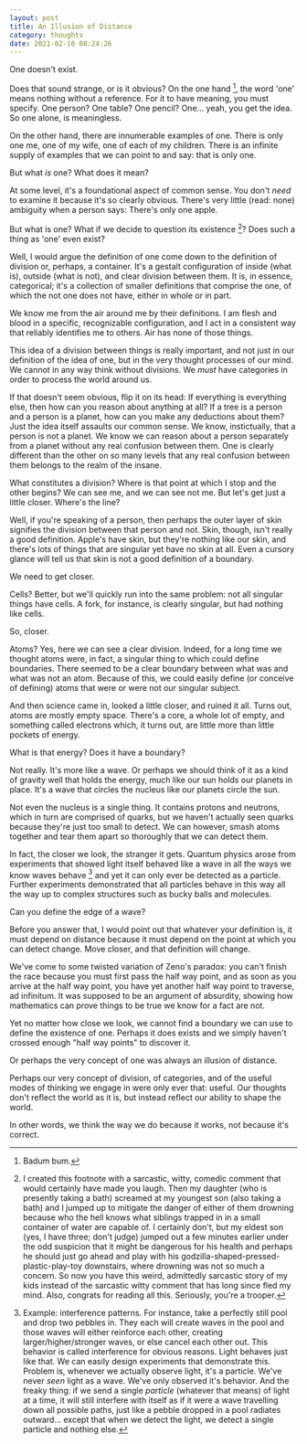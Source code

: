 ```yaml
---
layout: post
title: An Illusion of Distance
category: thoughts
date: 2021-02-16 08:24:26
---
```


One doesn't exist.

Does that sound strange, or is it obvious? On the one hand [^1], the word 'one' means nothing without a reference. For it to have meaning, you must specify. One person? One table? One pencil? One... yeah, you get the idea. So one alone, is meaningless.

On the other hand, there are innumerable examples of one. There is only one me, one of my wife, one of each of my children. There is an infinite supply of examples that we can point to and say: that is only one.

But what _is_ one? What does it mean?

<!--more-->

At some level, it's a foundational aspect of common sense. You don't _need_ to examine it because it's so clearly obvious. There's very little (read: none) ambiguity when a person says: There's only one apple. 

But what is one? What if we decide to question its existence [^2]? Does such a thing as 'one' even exist?

Well, I would argue the definition of one come down to the definition of division or, perhaps, a container. It's a gestalt configuration of inside (what is), outside (what is not), and clear division between them. It is, in essence, categorical; it's a collection of smaller definitions that comprise the one, of which the not one does not have, either in whole or in part.

We know me from the air around me by their definitions. I am flesh and blood in a specific, recognizable configuration, and I act in a consistent way that reliably identifies me to others. Air has none of those things. 

This idea of a division between things is really important, and not just in our definition of the idea of one, but in the very thought processes of our mind. We cannot in any way think without divisions. We _must_ have categories in order to process the world around us.

If that doesn't seem obvious, flip it on its head: If everything is everything else, then how can you reason about anything at all? If a tree is a person and a person is a planet, how can you make any deductions about them? Just the idea itself assaults our common sense. We know, instictually, that a person is not a planet. We know we can reason about a person separately from a planet without any real confusion between them. One is clearly different than the other on so many levels that any real confusion between them belongs to the realm of the insane.

What constitutes a division? Where is that point at which I stop and the other begins? We can see me, and we can see not me. But let's get just a little closer. Where's the line?

Well, if you're speaking of a person, then perhaps the outer layer of skin signifies the division between that person and not. Skin, though, isn't really a good definition. Apple's have skin, but they're nothing like our skin, and there's lots of things that are singular yet have no skin at all. Even a cursory glance will tell us that skin is not a good definition of a boundary. 

We need to get closer.

Cells? Better, but we'll quickly run into the same problem: not all singular things have cells. A fork, for instance, is clearly singular, but had nothing like cells. 

So, closer.

Atoms? Yes, here we can see a clear division. Indeed, for a long time we thought atoms were, in fact, a singular thing to which could define boundaries. There seemed to be a clear boundary between what was and what was not an atom. Because of this, we could easily define (or conceive of defining) atoms that were or were not our singular subject.

And then science came in, looked a little closer, and ruined it all. Turns out, atoms are mostly empty space. There's a core, a whole lot of empty, and something called electrons which, it turns out, are little more than little pockets of energy.

What is that energy? Does it have a boundary? 

Not really. It's more like a wave. Or perhaps we should think of it as a kind of gravity well that holds the energy, much like our sun holds our planets in place. It's a wave that circles the nucleus like our planets circle the sun.

Not even the nucleus is a single thing. It contains protons and neutrons, which in turn are comprised of quarks, but we haven't actually seen quarks because they're just too small to detect. We can however, smash atoms together and tear them apart so thoroughly that we can detect them.

In fact, the closer we look, the stranger it gets. Quantum physics arose from experiments that showed light itself behaved like a wave in all the ways we know waves behave [^3] and yet it can only ever be detected as a particle. Further experiments demonstrated that all particles behave in this way all the way up to complex structures such as bucky balls and molecules.

Can you define the edge of a wave? 

Before you answer that, I would point out that whatever your definition is, it must depend on distance because it must depend on the point at which you can detect change. Move closer, and that definition will change.

We've come to some twisted variation of Zeno's paradox: you can't finish the race because you must first pass the half way point, and as soon as you arrive at the half way point, you have yet another half way point to traverse, ad infinitum. It was supposed to be an argument of absurdity, showing how mathematics can prove things to be true we know for a fact are not.

Yet no matter how close we look, we cannot find a boundary we can use to define the existence of one. Perhaps it does exists and we simply haven't crossed enough "half way points" to discover it. 

Or perhaps the very concept of one was always an illusion of distance. 

Perhaps our very concept of division, of categories, and of the useful modes of thinking we engage in were only ever that: useful. Our thoughts don't reflect the world as it is, but instead reflect our ability to shape the world. 

In other words, we think the way we do because it works, not because it's correct.

[^1]: Badum bum.
[^2]: I created this footnote with a sarcastic, witty, comedic comment that would certainly have made you laugh. Then my daughter (who is presently taking a bath) screamed at my youngest son (also taking a bath) and I jumped up to mitigate the danger of either of them drowning because who the hell knows what siblings trapped in in a small container of water are capable of. I certainly don't, but my eldest son (yes, I have three; don't judge) jumped out a few minutes earlier under the odd suspicion that it might be dangerous for his health and perhaps he should just go ahead and play with his godzilla-shaped-pressed-plastic-play-toy downstairs, where drowning was not so much a concern. So now you have this weird, admittedly sarcastic story of my kids instead of the sarcastic witty comment that has long since fled my mind. Also, congrats for reading all this. Seriously, you're a trooper.
[^3]: Example: interference patterns. For instance, take a perfectly still pool and drop two pebbles in. They each will create waves in the pool and those waves will either reinforce each other, creating larger/higher/stronger waves, or else cancel each other out. This behavior is called interference for obvious reasons. Light behaves just like that. We can easily design experiments that demonstrate this. Problem is, whenever we actually observe light, it's a particle. We've never _seen_ light as a wave. We've only observed it's behavior. And the freaky thing: if we send a single _particle_ (whatever that means) of light at a time, it will still interfere with itself as if it were a wave travelling down all possible paths, just like a pebble dropped in a pool radiates outward... except that when we detect the light, we detect a single particle and nothing else. 
